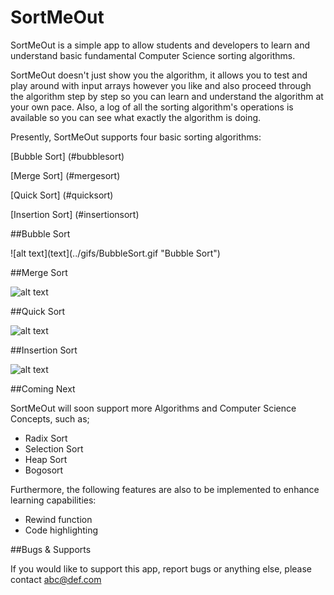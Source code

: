# SortMeOut

SortMeOut is a simple app to allow students and developers to learn and understand basic fundamental Computer Science sorting algorithms.

SortMeOut doesn't just show you the algorithm, it allows you to test and play around with input arrays however you like and also proceed through the algorithm step by step so you can learn and understand the algorithm at your own pace. Also, a log of all the sorting algorithm's operations is available so you can see what exactly the algorithm is doing.

Presently, SortMeOut supports four basic sorting algorithms:

[Bubble Sort] (#bubblesort)

[Merge Sort] (#mergesort)

[Quick Sort] (#quicksort)

[Insertion Sort] (#insertionsort)

<a name="bubblesort" />
##Bubble Sort

![alt text](text](../gifs/BubbleSort.gif "Bubble Sort")

<a name="mergesort" />
##Merge Sort

![alt text](../gifs/MergeSort.gif "Merge Sort")

<a name="quicksort" />
##Quick Sort

![alt text](../gifs/QuickSort.gif "Quick Sort")

<a name="insertionsort" />
##Insertion Sort

![alt text](../gifs/InsertionSort.gif "Insertion Sort")


<a name="comingnext" />
##Coming Next

SortMeOut will soon support more Algorithms and Computer Science Concepts, such as;
- Radix Sort
- Selection Sort
- Heap Sort
- Bogosort

Furthermore, the following features are also to be implemented to enhance learning capabilities:
- Rewind function
- Code highlighting

<a name="bugsandsupport"/>
##Bugs & Supports

If you would like to support this app, report bugs or anything else, please contact abc@def.com
